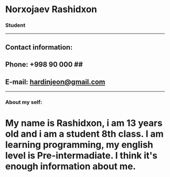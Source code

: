 # Norxojaev Rashidxon

### Student

******

## Contact information:
## Phone: +998 90 000 ## ##

## E-mail: hardinjeon@gmail.com

******

### About my self:

# My name is Rashidxon, i am 13 years old and i am a student 8th class. I am learning programming, my english level is Pre-intermadiate. I think it's enough information about me.

